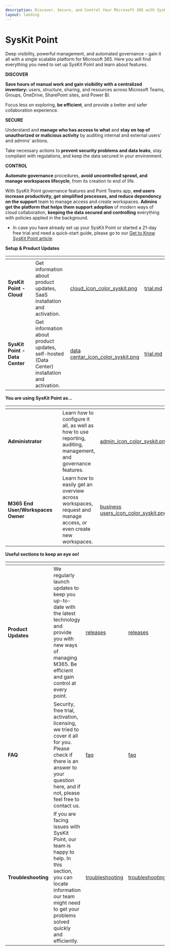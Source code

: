 ```yaml
---
description: Discover, Secure, and Control Your Microsoft 365 with SysKit Point
layout: landing
---
```


# SysKit Point

Deep visibility, powerful management, and automated governance – gain it all with a single scalable platform for Microsoft 365. Here you will find everything you need to set up SysKit Point and learn about features.

**DISCOVER**

**Save hours of manual work and gain visibility with a centralized inventory:** users, structure, sharing, and resources across Microsoft Teams, Groups, OneDrive, SharePoint sites, and Power BI.

Focus less on exploring, **be efficient**, and provide a better and safer collaboration experience.

**SECURE**

Understand and **manage who has access to what** and **stay on top of unauthorized or malicious activity** by auditing internal and external users’ and admins’ actions.

Take necessary actions to **prevent security problems and data leaks**, stay compliant with regulations, and keep the data secured in your environment.

**CONTROL**

**Automate governance** procedures, **avoid uncontrolled sprawl, and manage workspaces lifecycle**, from its creation to end of life.

With SysKit Point governance features and Point Teams app, **end users increase productivity, get simplified processes, and reduce dependency on the support** team to manage access and create workspaces. **Admins get the platform that helps them support** **adoption** of modern ways of cloud collaboration, **keeping the data secured and controlling** everything with policies applied in the background.

* In case you have already set up your SysKit Point or started a 21-day free trial and need a quick-start guide, please go to our [Get to Know SysKit Point article](get-to-know-syskit-point/point-starter-kit.md).

**Setup & Product Updates**

<table data-card-size="large" data-view="cards"><thead><tr><th></th><th></th><th></th><th data-hidden data-card-cover data-type="files"></th><th data-hidden data-card-target data-type="content-ref"></th></tr></thead><tbody><tr><td><strong>SysKit Point - Cloud</strong></td><td></td><td>Get information about product updates, SaaS installation and activation.</td><td><a href=".gitbook/assets/cloud_icon_color_syskit.png">cloud_icon_color_syskit.png</a></td><td><a href="activation/trial.md">trial.md</a></td></tr><tr><td><strong>SysKit Point - Data Center</strong></td><td></td><td>Get information about product updates, self-hosted (Data Center) installation and activation.</td><td><a href=".gitbook/assets/data centar_icon_color_syskit.png">data centar_icon_color_syskit.png</a></td><td><a href="activation/trial.md">trial.md</a></td></tr></tbody></table>

**You are using SysKit Point as...**

<table data-card-size="large" data-view="cards"><thead><tr><th></th><th></th><th></th><th data-hidden data-card-cover data-type="files"></th><th data-hidden data-card-target data-type="content-ref"></th></tr></thead><tbody><tr><td><strong>Administrator</strong></td><td></td><td>Learn how to configure it all, as well as how to use reporting, auditing, management, and governance features.</td><td><a href=".gitbook/assets/admin_icon_color_syskit.png">admin_icon_color_syskit.png</a></td><td><a href="activation/trial.md">trial.md</a></td></tr><tr><td><strong>M365 End User/Workspaces Owner</strong></td><td></td><td>Learn how to easily get an overview across workspaces, request and manage access, or even create new workspaces.</td><td><a href=".gitbook/assets/business users_icon_color_syskit.png">business users_icon_color_syskit.png</a></td><td><a href="point-collaborators/">point-collaborators</a></td></tr></tbody></table>

**Useful sections to keep an eye on!**

<table data-view="cards"><thead><tr><th></th><th></th><th data-type="content-ref"></th><th data-hidden data-card-target data-type="content-ref"></th></tr></thead><tbody><tr><td><strong>Product Updates</strong></td><td>We regularly launch updates to keep you up-to-date with the latest technology and provide you with new ways of managing M365. Be efficient and gain control at every point.</td><td><a href="releases/">releases</a></td><td><a href="releases/">releases</a></td></tr><tr><td><strong>FAQ</strong></td><td>Security, free trial, activation, licensing, we tried to cover it all for you. Please check if there is an answer to your question here, and if not, please feel free to contact us.</td><td><a href="faq/">faq</a></td><td><a href="faq/">faq</a></td></tr><tr><td><strong>Troubleshooting</strong></td><td>If you are facing issues with SysKit Point, our team is happy to help. In this section, you can locate information our team might need to get your problems solved quickly and efficiently.</td><td><a href="troubleshooting/">troubleshooting</a></td><td><a href="troubleshooting/">troubleshooting</a></td></tr></tbody></table>
